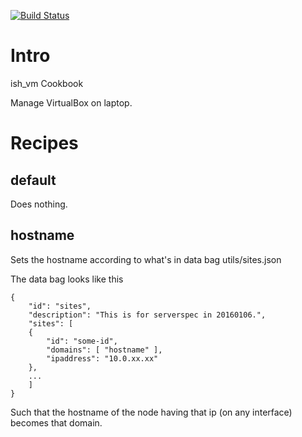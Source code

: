 [![Build Status](https://travis-ci.org/Piousbox-cookbooks/ish_vm.svg?branch=master)](https://travis-ci.org/Piousbox-cookbooks/ish_vm)


Intro
=====

ish_vm Cookbook

Manage VirtualBox on laptop.

Recipes
=======

default
-------
Does nothing.

hostname
--------
Sets the hostname according to what's in data bag utils/sites.json

The data bag looks like this
```
{
    "id": "sites",
    "description": "This is for serverspec in 20160106.",
    "sites": [
	{
	    "id": "some-id",
	    "domains": [ "hostname" ],
	    "ipaddress": "10.0.xx.xx"
	},
	...
    ]
}
```

Such that the hostname of the node having that ip (on any interface) becomes that domain.

